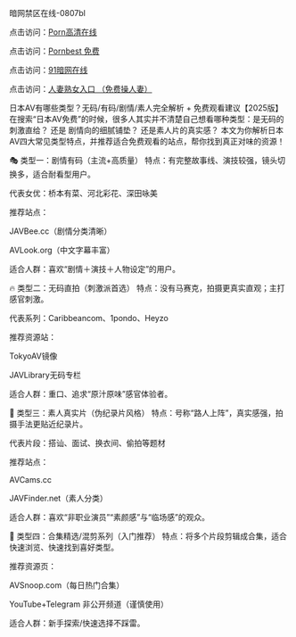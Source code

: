 暗网禁区在线-0807bl


点击访问：<a href="https://heiliaoxwd5i8.pages.dev">Porn高清在线</a>

点击访问：<a href="https://heiliaowzu4ur.pages.dev">Pornbest 免费</a>

点击访问：<a href="https://heiliaozj3tjd.pages.dev">91暗网在线</a>

点击访问：<a href="https://heiliaoe8ajia.pages.dev">人妻熟女入口 （免费操人妻）</a>


日本AV有哪些类型？无码/有码/剧情/素人完全解析 + 免费观看建议【2025版】
在搜索“日本AV免费”的时候，很多人其实并不清楚自己想看哪种类型：是无码的刺激直给？ 还是 剧情向的细腻铺垫？ 还是素人片的真实感？ 本文为你解析日本AV四大常见类型特点，并推荐适合免费观看的站点，帮你找到真正对味的资源！

🎭 类型一：剧情有码（主流+高质量）
特点：有完整故事线、演技较强，镜头切换多，适合耐看型用户。

代表女优：桥本有菜、河北彩花、深田咏美

推荐站点：

JAVBee.cc（剧情分类清晰）

AVLook.org（中文字幕丰富）

适合人群：喜欢“剧情＋演技＋人物设定”的用户。

🔥 类型二：无码直拍（刺激派首选）
特点：没有马赛克，拍摄更真实直观；主打感官刺激。

代表系列：Caribbeancom、1pondo、Heyzo

推荐资源站：

TokyoAV镜像

JAVLibrary无码专栏

适合人群：重口、追求“原汁原味”感官体验者。

🎥 类型三：素人真实片（伪纪录片风格）
特点：号称“路人上阵”，真实感强，拍摄手法更贴近纪录片。

代表片段：搭讪、面试、换衣间、偷拍等题材

推荐站点：

AVCams.cc

JAVFinder.net（素人分类）

适合人群：喜欢“非职业演员”“素颜感”与“临场感”的观众。

🧩 类型四：合集精选/混剪系列（入门推荐）
特点：将多个片段剪辑成合集，适合快速浏览、快速找到喜好类型。

推荐资源页：

AVSnoop.com（每日热门合集）

YouTube+Telegram 非公开频道（谨慎使用）

适合人群：新手探索/快速选择不踩雷。

<span style="display:none;">[Canonical link]( https://github.com/bl080725/12410 ）</span>
